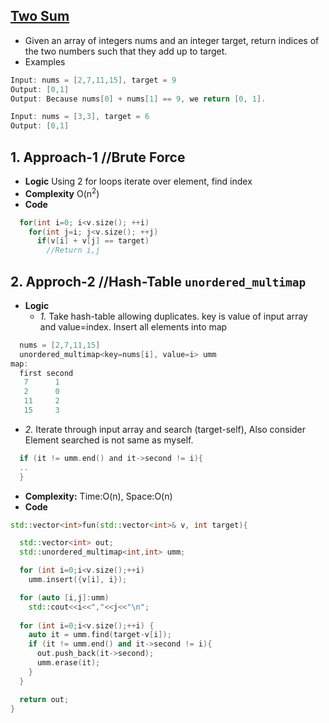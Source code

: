 ## [Two Sum](https://leetcode.com/problems/two-sum/solution/)
- Given an array of integers nums and an integer target, return indices of the two numbers such that they add up to target.
- Examples
```c++
Input: nums = [2,7,11,15], target = 9
Output: [0,1]
Output: Because nums[0] + nums[1] == 9, we return [0, 1].

Input: nums = [3,3], target = 6
Output: [0,1]
```

## 1. Approach-1  //Brute Force
- **Logic** Using 2 for loops iterate over element, find index
- **Complexity**  O(n<sup>2</sup>)
- **Code**
```c++
  for(int i=0; i<v.size(); ++i)
    for(int j=i; j<v.size(); ++j)
      if(v[i] + v[j] == target)
        //Return i,j
```

## 2. Approch-2   //Hash-Table    `unordered_multimap`
- **Logic** 
  - *1.* Take hash-table allowing duplicates. key is value of input array and value=index. Insert all elements into map
```c
  nums = [2,7,11,15]
  unordered_multimap<key=nums[i], value=i> umm
map:
  first second 
   7      1
   2      0
   11     2
   15     3
```
  - *2.* Iterate through input array and search (target-self), Also consider Element searched is not same as myself.
```c
  if (it != umm.end() and it->second != i){
  ..
  }
```
- **Complexity:** Time:O(n), Space:O(n)
- **Code**
```c++
std::vector<int>fun(std::vector<int>& v, int target){

  std::vector<int> out;
  std::unordered_multimap<int,int> umm;

  for (int i=0;i<v.size();++i)
    umm.insert({v[i], i});

  for (auto [i,j]:umm)
    std::cout<<i<<","<<j<<"\n";
    
  for (int i=0;i<v.size();++i) {
    auto it = umm.find(target-v[i]);
    if (it != umm.end() and it->second != i){
      out.push_back(it->second);
      umm.erase(it);
    }
  }

  return out;
}
```
